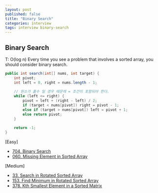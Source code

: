 ```yaml
---
layout: post
published: false
title: "Binary Search"
categories: interview
tags: interview binary-search
---
```


## Binary Search

T: O(log n)
Every time you see a problem that involves a sorted array, you should consider binary search.

```java
public int search(int[] nums, int target) {
    int pivot;
    int left = 0, right = nums.length - 1;
    
    // 원소가 홀수 일 경우 때문에 = 조건이 포함되야 한다.
    while (left <= right) {
        pivot = left + (right - left) / 2;
        if (target < nums[pivot]) right = pivot - 1;
        else if (target > nums[pivot]) left = pivot + 1;
        else return pivot; 
    }
    
    return -1;
}
```

[Easy]
- [704. Binary Search](https://leetcode.com/problems/binary-search/)
- [060. Missing Element in Sorted Array](https://leetcode.com/problems/missing-element-in-sorted-array/)

[Medium]
- [33. Search in Rotated Sorted Array](https://leetcode.com/problems/search-in-rotated-sorted-array/)
- [153. Find Minimum in Rotated Sorted Array](https://leetcode.com/problems/find-minimum-in-rotated-sorted-array/)
- [378. Kth Smallest Element in a Sorted Matrix](https://leetcode.com/problems/kth-smallest-element-in-a-sorted-matrix/)